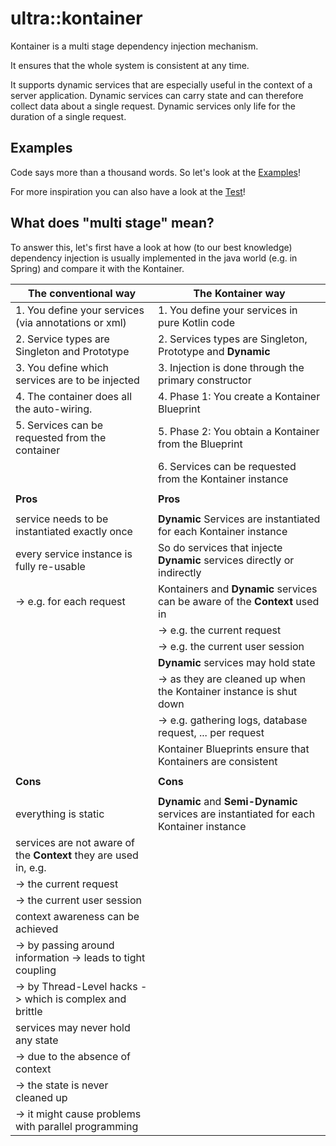 # ultra::kontainer

Kontainer is a multi stage dependency injection mechanism.

It ensures that the whole system is consistent at any time.

It supports dynamic services that are especially useful in the context of a server application. Dynamic services can
carry state and can therefore collect data about a single request. Dynamic services only life for the duration of a
single request.

## Examples

Code says more than a thousand words. So let's look at the [Examples](docs/ultra::docs/index.md)!

For more inspiration you can also have a look at the [Test](src/test/kotlin)!

## What does "multi stage" mean?

To answer this, let's first have a look at how (to our best knowledge) dependency injection is usually implemented in
the java world (e.g. in Spring) and compare it with the Kontainer.

| The conventional way                                             | The Kontainer way                                                                      |
|------------------------------------------------------------------|----------------------------------------------------------------------------------------|
| 1. You define your services (via annotations or xml)             | 1. You define your services in pure Kotlin code                                        |
| 2. Service types are Singleton and Prototype                     | 2. Services types are Singleton, Prototype and **Dynamic**                             |
| 3. You define which services are to be injected                  | 3. Injection is done through the primary constructor                                   |    
| 4. The container does all the auto-wiring.                       | 4. Phase 1: You create a Kontainer Blueprint                                           |
| 5. Services can be requested from the container                  | 5. Phase 2: You obtain a Kontainer from the Blueprint                                  |
|                                                                  | 6. Services can be requested from the Kontainer instance                               |
|                                                                  |                                                                                        |   
| **Pros**                                                         | **Pros**                                                                               |
|                                                                  |                                                                                        |
| service needs to be instantiated exactly once                    | **Dynamic** Services are instantiated for each Kontainer instance                      |
| every service instance is fully re-usable                        | So do services that injecte **Dynamic** services directly or indirectly                |
| -> e.g. for each request                                         | Kontainers and **Dynamic** services can be aware of the **Context** used in            |
|                                                                  | -> e.g. the current request                                                            | 
|                                                                  | -> e.g. the current user session                                                       | 
|                                                                  | **Dynamic** services may hold state                                                    | 
|                                                                  | -> as they are cleaned up when the Kontainer instance is shut down                     | 
|                                                                  | -> e.g. gathering logs, database request, ... per request                              | 
|                                                                  | Kontainer Blueprints ensure that Kontainers are consistent                             | 
|                                                                  |                                                                                        |
| **Cons**                                                         | **Cons**                                                                               |
|                                                                  |                                                                                        |
| everything is static                                             | **Dynamic** and **Semi-Dynamic** services are instantiated for each Kontainer instance |
| services are not aware of the **Context** they are used in, e.g. |                                                                                        |   
| -> the current request                                           |                                                                                        |   
| -> the current user session                                      |                                                                                        |   
| context awareness can be achieved                                |                                                                                        |   
| -> by passing around information -> leads to tight coupling      |                                                                                        |   
| -> by Thread-Level hacks -> which is complex and brittle         |                                                                                        |   
| services may never hold any state                                |                                                                                        |   
| -> due to the absence of context                                 |                                                                                        |   
| -> the state is never cleaned up                                 |                                                                                        |   
| -> it might cause problems with parallel programming             |                                                                                        |   

